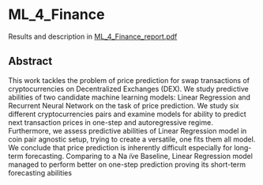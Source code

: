 # ML_4_Finance

Results and description in [ML_4_Finance_report.pdf](ML_4_Finance_report.pdf)

## Abstract
This work tackles the problem of price prediction for swap transactions of cryptocurrencies
on Decentralized Exchanges (DEX). We study
predictive abilities of two candidate machine
learning models: Linear Regression and Recurrent Neural Network on the task of price
prediction. We study six different cryptocurrencies pairs and examine models for ability to
predict next transaction prices in one-step and
autoregressive regime. Furthermore, we assess
predictive abilities of Linear Regression model
in coin pair agnostic setup, trying to create a
versatile, one fits them all model. We conclude
that price prediction is inherently difficult especially for long-term forecasting. Comparing
to a Na ̈ıve Baseline, Linear Regression model
managed to perform better on one-step prediction proving its short-term forecasting abilities
